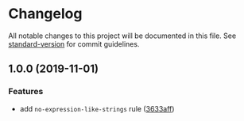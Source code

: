 # Changelog

All notable changes to this project will be documented in this file. See [standard-version](https://github.com/conventional-changelog/standard-version) for commit guidelines.

## 1.0.0 (2019-11-01)

### Features

- add `no-expression-like-strings` rule ([3633aff](https://github.com/movableink/template-lint-plugin/commit/3633aff0d915adaaa544722fd9ef850fb14307e6))
